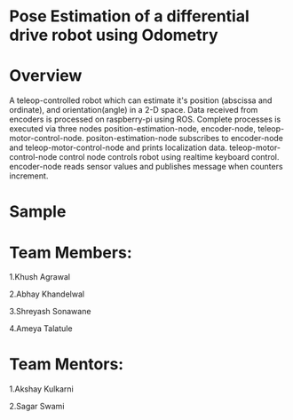 # Pose Estimation of a differential drive robot using Odometry

# Overview
A teleop-controlled robot which can estimate it's position (abscissa and ordinate), and orientation(angle) in a 2-D space.
Data received from encoders is processed on raspberry-pi using ROS. Complete processes is executed via three nodes
position-estimation-node, encoder-node, teleop-motor-control-node.
positon-estimation-node subscribes to encoder-node and teleop-motor-control-node and prints localization data.
teleop-motor-control-node control node controls robot using realtime keyboard control.
encoder-node reads sensor values and publishes message when counters increment.

# Sample


# Team Members:
1.Khush Agrawal

2.Abhay Khandelwal

3.Shreyash Sonawane

4.Ameya Talatule

# Team Mentors:
1.Akshay Kulkarni

2.Sagar Swami
